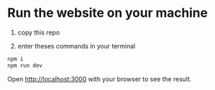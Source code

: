 # Run the website on your machine

1. copy this repo

2. enter theses commands in your terminal

```bash
npm i
npm run dev
```

Open [http://localhost:3000](http://localhost:3000) with your browser to see the result.
